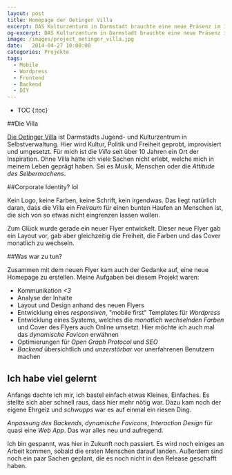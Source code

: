 ```yaml
---
layout: post
title: Homepage der Oetinger Villa
excerpt: DAS Kulturzenturm in Darmstadt brauchte eine neue Präsenz im Internet. Die neu eingerichtete PR AG und *Dave* erstellten zusammen eine schlichte aber auch moderne neue Homepage.
og-excerpt: DAS Kulturzenturm in Darmstadt brauchte eine neue Präsenz im Internet. Die neu eingerichteten PR AG und Dave erstellten zusammen eine schlichte aber auch moderne neue Homepage.
image: /images/project_oetinger_villa.jpg
date:   2014-04-27 10:00:00
categories: Projekte
tags: 
  - Mobile
  - Wordpress
  - Frontend
  - Backend
  - DIY
---
```


* TOC
{:toc}

##Die Villa

[Die Oetinger Villa](http://www.oetingervilla.de) ist Darmstadts Jugend- und Kulturzentrum in Selbstverwaltung. Hier wird Kultur, Politik und Freiheit geprobt, improvisiert und umgesetzt. Für mich ist die *Villa* seit über 10 Jahren ein Ort der Inspiration. Ohne Villa hätte ich viele Sachen nicht erlebt, welche mich in meinem Leben geprägt haben. Sei es Musik, Menschen oder die *Attitude des Selbermachens*.

##Corporate Identity? lol

Kein Logo, keine Farben, keine Schrift, kein irgendwas. Das liegt natürlich daran, dass die Villa ein *Freiraum* für einen bunten Haufen an Menschen ist, die sich von so etwas nicht eingrenzen lassen wollen.

Zum Glück wurde gerade ein neuer Flyer entwickelt. Dieser neue Flyer gab ein Layout vor, gab aber gleichzeitig die Freiheit, die Farben und das Cover monatlich zu wechseln.

##Was war zu tun?

Zusammen mit dem neuen Flyer kam auch der Gedanke auf, eine neue Homepage zu erstellen. Meine Aufgaben bei diesem Projekt waren:

- Kommunikation *<3*
- Analyse der Inhalte
- Layout und Design anhand des neuen Flyers
- Entwicklung eines *responsiven*, "mobile first" Templates für *Wordpress*
- Entwicklung eines Systems, welches die *monatlich wechselnden Farben* und Cover des Flyers auch Online umsetzt. Hier möchte ich auch mal das *dynamische Favicon* erwähnen 
- Optimierungen für *Open Graph Protocol* und *SEO* 
- *Backend* übersichtlich und *unzerstörbar* vor unerfahrenen Benutzern machen

## Ich habe viel gelernt

Anfangs dachte ich mir, ich bastel einfach etwas Kleines, Einfaches. Es stellte sich aber schnell raus, dass hier mehr nötig war. Dazu kam noch der eigene Ehrgeiz und *schwupps* war es auf einmal ein riesen Ding. 

*Anpassung des Backends*, *dynamische Favicons*, *Interaction Design* für quasi eine *Web App*. Das war alles neu und aufregend.

Ich bin gespannt, was hier in Zukunft noch passiert. Es wird noch einiges an Arbeit kommen, sobald die ersten Menschen darauf landen. Außerdem sind noch ein paar Sachen geplant, die es noch nicht in den Release geschafft haben.
